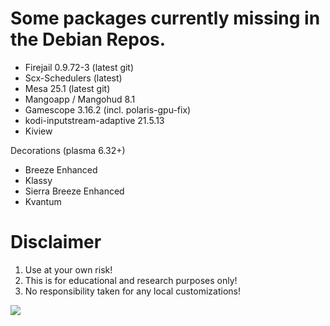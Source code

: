# Some packages currently missing in the Debian Repos. 

* Firejail 0.9.72-3 (latest git)
* Scx-Schedulers (latest)
* Mesa 25.1 (latest git)
* Mangoapp / Mangohud 8.1
* Gamescope 3.16.2 (incl. polaris-gpu-fix)
* kodi-inputstream-adaptive 21.5.13
* Kiview

Decorations (plasma 6.32+)
* Breeze Enhanced
* Klassy
* Sierra Breeze Enhanced 
* Kvantum
  
# Disclaimer
1. Use at your own risk!
2. This is for educational and research purposes only!
3. No responsibility taken for any local customizations!

<a href="https://artsandculture.google.com/experiment/viola-the-bird/nAEJVwNkp-FnrQ?cp=e30."><img src="https://images.pling.com/img/00/00/78/78/79/2160403/proxy-image1.jpeg"/></a>
